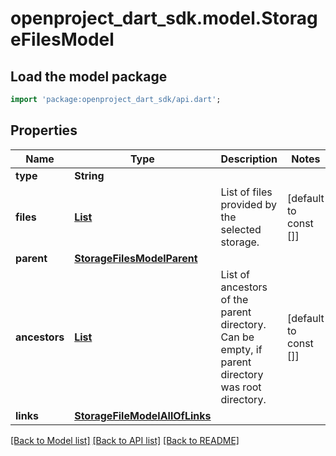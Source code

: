 # openproject_dart_sdk.model.StorageFilesModel

## Load the model package
```dart
import 'package:openproject_dart_sdk/api.dart';
```

## Properties
Name | Type | Description | Notes
------------ | ------------- | ------------- | -------------
**type** | **String** |  | 
**files** | [**List<StorageFileModel>**](StorageFileModel.md) | List of files provided by the selected storage. | [default to const []]
**parent** | [**StorageFilesModelParent**](StorageFilesModelParent.md) |  | 
**ancestors** | [**List<StorageFileModel>**](StorageFileModel.md) | List of ancestors of the parent directory. Can be empty, if parent directory was root directory. | [default to const []]
**links** | [**StorageFileModelAllOfLinks**](StorageFileModelAllOfLinks.md) |  | 

[[Back to Model list]](../README.md#documentation-for-models) [[Back to API list]](../README.md#documentation-for-api-endpoints) [[Back to README]](../README.md)


